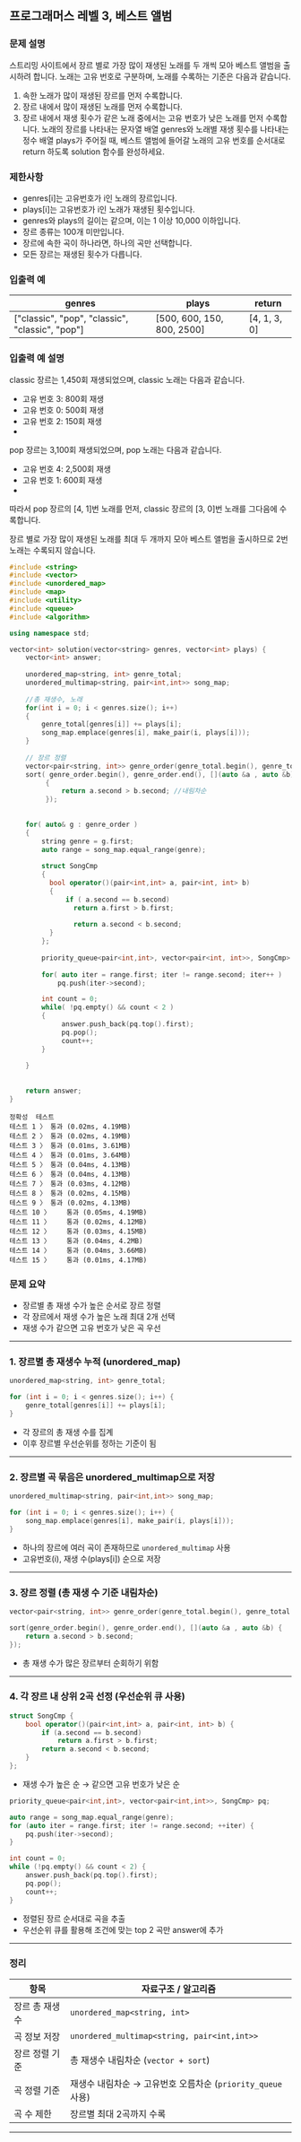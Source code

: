 ## 프로그래머스 레벨 3, 베스트 앨범
### 문제 설명
스트리밍 사이트에서 장르 별로 가장 많이 재생된 노래를 두 개씩 모아 베스트 앨범을 출시하려 합니다. 노래는 고유 번호로 구분하며, 노래를 수록하는 기준은 다음과 같습니다.

1. 속한 노래가 많이 재생된 장르를 먼저 수록합니다.
2. 장르 내에서 많이 재생된 노래를 먼저 수록합니다.
3. 장르 내에서 재생 횟수가 같은 노래 중에서는 고유 번호가 낮은 노래를 먼저 수록합니다.
노래의 장르를 나타내는 문자열 배열 genres와 노래별 재생 횟수를 나타내는 정수 배열 plays가 주어질 때, 베스트 앨범에 들어갈 노래의 고유 번호를 순서대로 return 하도록 solution 함수를 완성하세요.

### 제한사항
* genres[i]는 고유번호가 i인 노래의 장르입니다.
* plays[i]는 고유번호가 i인 노래가 재생된 횟수입니다.
* genres와 plays의 길이는 같으며, 이는 1 이상 10,000 이하입니다.
* 장르 종류는 100개 미만입니다.
* 장르에 속한 곡이 하나라면, 하나의 곡만 선택합니다.
* 모든 장르는 재생된 횟수가 다릅니다.
### 입출력 예
| genres	|plays	|return |
| --- | --- | --- |
|["classic", "pop", "classic", "classic", "pop"]	| [500, 600, 150, 800, 2500]	| [4, 1, 3, 0] |
### 입출력 예 설명
classic 장르는 1,450회 재생되었으며, classic 노래는 다음과 같습니다.

* 고유 번호 3: 800회 재생
* 고유 번호 0: 500회 재생
* 고유 번호 2: 150회 재생
* 
pop 장르는 3,100회 재생되었으며, pop 노래는 다음과 같습니다.

* 고유 번호 4: 2,500회 재생
* 고유 번호 1: 600회 재생
* 
따라서 pop 장르의 [4, 1]번 노래를 먼저, classic 장르의 [3, 0]번 노래를 그다음에 수록합니다.

장르 별로 가장 많이 재생된 노래를 최대 두 개까지 모아 베스트 앨범을 출시하므로 2번 노래는 수록되지 않습니다.

```cpp
#include <string>
#include <vector>
#include <unordered_map>
#include <map>
#include <utility>
#include <queue>
#include <algorithm>

using namespace std;

vector<int> solution(vector<string> genres, vector<int> plays) {
    vector<int> answer;
    
    unordered_map<string, int> genre_total;
    unordered_multimap<string, pair<int,int>> song_map;
    
    //총 재생수, 노래
    for(int i = 0; i < genres.size(); i++)
    {
        genre_total[genres[i]] += plays[i];
        song_map.emplace(genres[i], make_pair(i, plays[i]));
    }
    
    // 장르 정렬
    vector<pair<string, int>> genre_order(genre_total.begin(), genre_total.end());
    sort( genre_order.begin(), genre_order.end(), [](auto &a , auto &b)
         {
             return a.second > b.second; //내림차순
         });
    
    
    for( auto& g : genre_order )
    {
        string genre = g.first;
        auto range = song_map.equal_range(genre);
        
        struct SongCmp
        {
          bool operator()(pair<int,int> a, pair<int, int> b)
          {
              if ( a.second == b.second)
                return a.first > b.first;
            
                return a.second < b.second;
          }
        };
        
        priority_queue<pair<int,int>, vector<pair<int, int>>, SongCmp> pq;
        
        for( auto iter = range.first; iter != range.second; iter++ )
            pq.push(iter->second);

        int count = 0;
        while( !pq.empty() && count < 2 )
        {
             answer.push_back(pq.top().first);
             pq.pop();
             count++;
        }
            
    }
    
    
    return answer;
}
```
```
정확성  테스트
테스트 1 〉	통과 (0.02ms, 4.19MB)
테스트 2 〉	통과 (0.02ms, 4.19MB)
테스트 3 〉	통과 (0.01ms, 3.61MB)
테스트 4 〉	통과 (0.01ms, 3.64MB)
테스트 5 〉	통과 (0.04ms, 4.13MB)
테스트 6 〉	통과 (0.04ms, 4.13MB)
테스트 7 〉	통과 (0.03ms, 4.12MB)
테스트 8 〉	통과 (0.02ms, 4.15MB)
테스트 9 〉	통과 (0.02ms, 4.13MB)
테스트 10 〉	통과 (0.05ms, 4.19MB)
테스트 11 〉	통과 (0.02ms, 4.12MB)
테스트 12 〉	통과 (0.03ms, 4.15MB)
테스트 13 〉	통과 (0.04ms, 4.2MB)
테스트 14 〉	통과 (0.04ms, 3.66MB)
테스트 15 〉	통과 (0.01ms, 4.17MB)
```

### 문제 요약

* 장르별 총 재생 수가 높은 순서로 장르 정렬  
* 각 장르에서 재생 수가 높은 노래 최대 2개 선택  
* 재생 수가 같으면 고유 번호가 낮은 곡 우선

---

### 1. 장르별 총 재생수 누적 (unordered_map)

```cpp
unordered_map<string, int> genre_total;

for (int i = 0; i < genres.size(); i++) {
    genre_total[genres[i]] += plays[i];
}
```

* 각 장르의 총 재생 수를 집계  
* 이후 장르별 우선순위를 정하는 기준이 됨

---

### 2. 장르별 곡 묶음은 unordered_multimap으로 저장

```cpp
unordered_multimap<string, pair<int,int>> song_map;

for (int i = 0; i < genres.size(); i++) {
    song_map.emplace(genres[i], make_pair(i, plays[i]));
}
```

* 하나의 장르에 여러 곡이 존재하므로 `unordered_multimap` 사용  
* 고유번호(i), 재생 수(plays[i]) 순으로 저장

---

### 3. 장르 정렬 (총 재생 수 기준 내림차순)

```cpp
vector<pair<string, int>> genre_order(genre_total.begin(), genre_total.end());

sort(genre_order.begin(), genre_order.end(), [](auto &a , auto &b) {
    return a.second > b.second;
});
```

* 총 재생 수가 많은 장르부터 순회하기 위함

---

### 4. 각 장르 내 상위 2곡 선정 (우선순위 큐 사용)

```cpp
struct SongCmp {
    bool operator()(pair<int,int> a, pair<int, int> b) {
        if (a.second == b.second)
            return a.first > b.first;
        return a.second < b.second;
    }
};
```

* 재생 수가 높은 순 → 같으면 고유 번호가 낮은 순

```cpp
priority_queue<pair<int,int>, vector<pair<int,int>>, SongCmp> pq;

auto range = song_map.equal_range(genre);  
for (auto iter = range.first; iter != range.second; ++iter) {
    pq.push(iter->second);
}

int count = 0;
while (!pq.empty() && count < 2) {
    answer.push_back(pq.top().first);
    pq.pop();
    count++;
}
```

* 정렬된 장르 순서대로 곡을 추출  
* 우선순위 큐를 활용해 조건에 맞는 top 2 곡만 answer에 추가

---

### 정리

| 항목               | 자료구조 / 알고리즘                  |
|--------------------|--------------------------------------|
| 장르 총 재생수     | `unordered_map<string, int>`         |
| 곡 정보 저장       | `unordered_multimap<string, pair<int,int>>` |
| 장르 정렬 기준     | 총 재생수 내림차순 (`vector + sort`) |
| 곡 정렬 기준       | 재생수 내림차순 → 고유번호 오름차순 (`priority_queue` 사용) |
| 곡 수 제한         | 장르별 최대 2곡까지 수록            |

---
